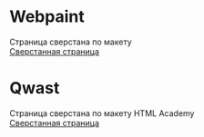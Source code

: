 
# Webpaint
Страница сверстана по макету<br>
<a href="https://nixelt.github.io/Webpaint/site/">Сверстанная страница</a>

# Qwast
Страница сверстана по макету HTML Academy<br>
<a href="https://nixelt.github.io/Qwast/site/">Сверстанная страница</a>
